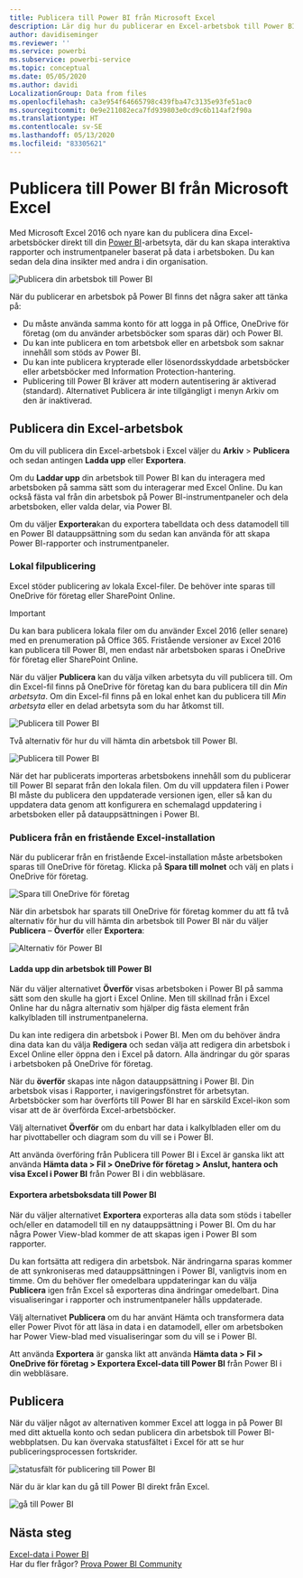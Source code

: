 ```yaml
---
title: Publicera till Power BI från Microsoft Excel
description: Lär dig hur du publicerar en Excel-arbetsbok till Power BI-webbplatsen.
author: davidiseminger
ms.reviewer: ''
ms.service: powerbi
ms.subservice: powerbi-service
ms.topic: conceptual
ms.date: 05/05/2020
ms.author: davidi
LocalizationGroup: Data from files
ms.openlocfilehash: ca3e954f64665798c439fba47c3135e93fe51ac0
ms.sourcegitcommit: 0e9e211082eca7fd939803e0cd9c6b114af2f90a
ms.translationtype: HT
ms.contentlocale: sv-SE
ms.lasthandoff: 05/13/2020
ms.locfileid: "83305621"
---
```

# <a name="publish-to-power-bi-from-microsoft-excel"></a>Publicera till Power BI från Microsoft Excel
Med Microsoft Excel 2016 och nyare kan du publicera dina Excel-arbetsböcker direkt till din [Power BI](https://powerbi.microsoft.com)-arbetsyta, där du kan skapa interaktiva rapporter och instrumentpaneler baserat på data i arbetsboken. Du kan sedan dela dina insikter med andra i din organisation.

![Publicera din arbetsbok till Power BI](media/service-publish-from-excel/pbi_uploadexport2.png)

När du publicerar en arbetsbok på Power BI finns det några saker att tänka på:

* Du måste använda samma konto för att logga in på Office, OneDrive för företag (om du använder arbetsböcker som sparas där) och Power BI.
* Du kan inte publicera en tom arbetsbok eller en arbetsbok som saknar innehåll som stöds av Power BI.
* Du kan inte publicera krypterade eller lösenordsskyddade arbetsböcker eller arbetsböcker med Information Protection-hantering.
* Publicering till Power BI kräver att modern autentisering är aktiverad (standard). Alternativet Publicera är inte tillgängligt i menyn Arkiv om den är inaktiverad.

## <a name="publish-your-excel-workbook"></a>Publicera din Excel-arbetsbok
Om du vill publicera din Excel-arbetsbok i Excel väljer du **Arkiv** > **Publicera** och sedan antingen **Ladda upp** eller **Exportera**.

Om du **Laddar upp** din arbetsbok till Power BI kan du interagera med arbetsboken på samma sätt som du interagerar med Excel Online. Du kan också fästa val från din arbetsbok på Power BI-instrumentpaneler och dela arbetsboken, eller valda delar, via Power BI.

Om du väljer **Exportera**kan du exportera tabelldata och dess datamodell till en Power BI datauppsättning som du sedan kan använda för att skapa Power BI-rapporter och instrumentpaneler.

### <a name="local-file-publishing"></a>Lokal filpublicering
Excel stöder publicering av lokala Excel-filer. De behöver inte sparas till OneDrive för företag eller SharePoint Online.

> [!IMPORTANT]
> Du kan bara publicera lokala filer om du använder Excel 2016 (eller senare) med en prenumeration på Office 365. Fristående versioner av Excel 2016 kan publicera till Power BI, men endast när arbetsboken sparas i OneDrive för företag eller SharePoint Online.
> 

När du väljer **Publicera** kan du välja vilken arbetsyta du vill publicera till. Om din Excel-fil finns på OneDrive för företag kan du bara publicera till din *Min arbetsyta*. Om din Excel-fil finns på en lokal enhet kan du publicera till *Min arbetsyta* eller en delad arbetsyta som du har åtkomst till.

![Publicera till Power BI](media/service-publish-from-excel/pbi_choose_workspace.png)

Två alternativ för hur du vill hämta din arbetsbok till Power BI.

![Publicera till Power BI](media/service-publish-from-excel/pbi_uploadexport3.png)

När det har publicerats importeras arbetsbokens innehåll som du publicerar till Power BI separat från den lokala filen. Om du vill uppdatera filen i Power BI måste du publicera den uppdaterade versionen igen, eller så kan du uppdatera data genom att konfigurera en schemalagd uppdatering i arbetsboken eller på datauppsättningen i Power BI.

### <a name="publishing-from-a-standalone-excel-installation"></a>Publicera från en fristående Excel-installation
När du publicerar från en fristående Excel-installation måste arbetsboken sparas till OneDrive för företag. Klicka på **Spara till molnet** och välj en plats i OneDrive för företag.

![Spara till OneDrive för företag](media/service-publish-from-excel/pbi_savetoonedrive2.png)

När din arbetsbok har sparats till OneDrive för företag kommer du att få två alternativ för hur du vill hämta din arbetsbok till Power BI när du väljer **Publicera** – **Överför** eller **Exportera**:

![Alternativ för Power BI](media/service-publish-from-excel/pbi_uploadexport2.png)

#### <a name="upload-your-workbook-to-power-bi"></a>Ladda upp din arbetsbok till Power BI
När du väljer alternativet **Överför** visas arbetsboken i Power BI på samma sätt som den skulle ha gjort i Excel Online. Men till skillnad från i Excel Online har du några alternativ som hjälper dig fästa element från kalkylbladen till instrumentpanelerna.

Du kan inte redigera din arbetsbok i Power BI. Men om du behöver ändra dina data kan du välja **Redigera** och sedan välja att redigera din arbetsbok i Excel Online eller öppna den i Excel på datorn. Alla ändringar du gör sparas i arbetsboken på OneDrive för företag.

När du **överför** skapas inte någon datauppsättning i Power BI. Din arbetsbok visas i Rapporter, i navigeringsfönstret för arbetsytan. Arbetsböcker som har överförts till Power BI har en särskild Excel-ikon som visar att de är överförda Excel-arbetsböcker.

Välj alternativet **Överför** om du enbart har data i kalkylbladen eller om du har pivottabeller och diagram som du vill se i Power BI.

Att använda överföring från Publicera till Power BI i Excel är ganska likt att använda **Hämta data > Fil > OneDrive för företag > Anslut, hantera och visa Excel i Power BI** från Power BI i din webbläsare.

#### <a name="export-workbook-data-to-power-bi"></a>Exportera arbetsboksdata till Power BI
När du väljer alternativet **Exportera** exporteras alla data som stöds i tabeller och/eller en datamodell till en ny datauppsättning i Power BI. Om du har några Power View-blad kommer de att skapas igen i Power BI som rapporter.

Du kan fortsätta att redigera din arbetsbok. När ändringarna sparas kommer de att synkroniseras med datauppsättningen i Power BI, vanligtvis inom en timme. Om du behöver fler omedelbara uppdateringar kan du välja **Publicera** igen från Excel så exporteras dina ändringar omedelbart. Dina visualiseringar i rapporter och instrumentpaneler hålls uppdaterade.

Välj alternativet **Publicera** om du har använt Hämta och transformera data eller Power Pivot för att läsa in data i en datamodell, eller om arbetsboken har Power View-blad med visualiseringar som du vill se i Power BI.

Att använda **Exportera** är ganska likt att använda **Hämta data > Fil > OneDrive för företag > Exportera Excel-data till Power BI** från Power BI i din webbläsare.

## <a name="publishing"></a>Publicera
När du väljer något av alternativen kommer Excel att logga in på Power BI med ditt aktuella konto och sedan publicera din arbetsbok till Power BI-webbplatsen. Du kan övervaka statusfältet i Excel för att se hur publiceringsprocessen fortskrider.

![statusfält för publicering till Power BI](media/service-publish-from-excel/pbi_publishingstatus.png)

När du är klar kan du gå till Power BI direkt från Excel.

![gå till Power BI](media/service-publish-from-excel/pbi_gotopbi.png)

## <a name="next-steps"></a>Nästa steg
[Excel-data i Power BI](service-excel-workbook-files.md)  
Har du fler frågor? [Prova Power BI Community](https://community.powerbi.com/)

